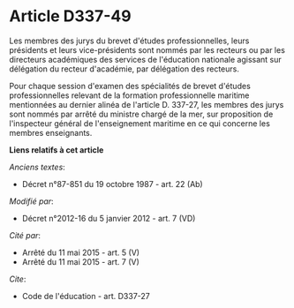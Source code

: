 # Article D337-49

Les membres des jurys du brevet d'études professionnelles, leurs présidents et leurs vice-présidents sont nommés par les
recteurs ou par les directeurs académiques des services de l'éducation nationale agissant sur délégation du recteur
d'académie, par délégation des recteurs. 

Pour chaque session d'examen des spécialités de brevet d'études professionnelles relevant de la formation professionnelle
maritime mentionnées au dernier alinéa de l'article D. 337-27, les membres des jurys sont nommés par arrêté du ministre
chargé de la mer, sur proposition de l'inspecteur général de l'enseignement maritime en ce qui concerne les membres
enseignants.

**Liens relatifs à cet article**

_Anciens textes_:

  - Décret n°87-851 du 19 octobre 1987 - art. 22 (Ab)

_Modifié par_:

  - Décret n°2012-16 du 5 janvier 2012 - art. 7 (VD)

_Cité par_:

  - Arrêté du 11 mai 2015 - art. 5 (V)
  - Arrêté du 11 mai 2015 - art. 7 (V)

_Cite_:

  - Code de l'éducation - art. D337-27
